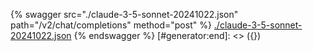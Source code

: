 [#generator:start]: <> ({ "template": "openapi" })
{% swagger src="./claude-3-5-sonnet-20241022.json" path="/v2/chat/completions" method="post" %}
[./claude-3-5-sonnet-20241022.json](./claude-3-5-sonnet-20241022.json)
{% endswagger %}
[#generator:end]: <> ({})